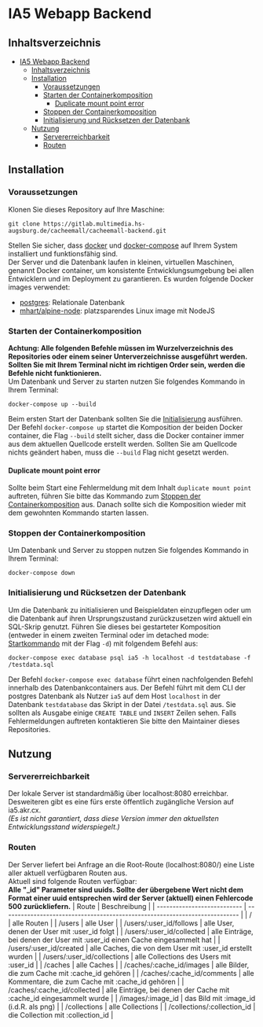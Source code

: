 # IA5 Webapp Backend
## Inhaltsverzeichnis
- [IA5 Webapp Backend](#ia5-webapp-backend)
  - [Inhaltsverzeichnis](#inhaltsverzeichnis)
  - [Installation](#installation)
    - [Voraussetzungen](#voraussetzungen)
    - [Starten der Containerkomposition](#starten-der-containerkomposition)
      - [Duplicate mount point error](#duplicate-mount-point-error)
    - [Stoppen der Containerkomposition](#stoppen-der-containerkomposition)
    - [Initialisierung und Rücksetzen der Datenbank](#initialisierung-und-rücksetzen-der-datenbank)
  - [Nutzung](#nutzung)
    - [Servererreichbarkeit](#servererreichbarkeit)
    - [Routen](#routen)
## Installation
### Voraussetzungen
Klonen Sie dieses Repository auf Ihre Maschine:  
```
git clone https://gitlab.multimedia.hs-augsburg.de/cacheemall/cacheemall-backend.git  
```
Stellen Sie sicher, dass [docker](https://www.docker.com/get-started) und [docker-compose](https://docs.docker.com/compose/install/) auf Ihrem System installiert und funktionsfähig sind.  
Der Server und die Datenbank laufen in kleinen, virtuellen Maschinen, genannt Docker container, um konsistente Entwicklungsumgebung bei allen Entwicklern und im Deployment zu garantieren.
Es wurden folgende Docker images verwendet:
- [postgres](https://hub.docker.com/_/postgres): Relationale Datenbank
- [mhart/alpine-node](https://hub.docker.com/r/mhart/alpine-node/): platzsparendes Linux image mit NodeJS
### Starten der Containerkomposition
**Achtung: Alle folgenden Befehle müssen im Wurzelverzeichnis des Repositories oder einem seiner Unterverzeichnisse ausgeführt werden. Sollten Sie mit Ihrem Terminal nicht im richtigen Order sein, werden die Befehle nicht funktionieren.**  
Um Datenbank und Server zu starten nutzen Sie folgendes Kommando in Ihrem Terminal:
```
docker-compose up --build
```
Beim ersten Start der Datenbank sollten Sie die [Initialisierung](#initialisierung-und-rücksetzen-der-datenbank) ausführen.  
Der Befehl `docker-compose up` startet die Komposition der beiden Docker container, die Flag `--build` stellt sicher, dass die Docker container immer aus dem aktuellen Quellcode erstellt werden. Sollten Sie am Quellcode nichts geändert haben, muss die `--build` Flag nicht gesetzt werden.  
#### Duplicate mount point error
Sollte beim Start eine Fehlermeldung mit dem Inhalt `duplicate mount point` auftreten, führen Sie bitte das Kommando zum [Stoppen der Containerkomposition](#stoppen-der-containerkomposition) aus. Danach sollte sich die Komposition wieder mit dem gewohnten Kommando starten lassen.
### Stoppen der Containerkomposition
Um Datenbank und Server zu stoppen nutzen Sie folgendes Kommando in Ihrem Terminal:
```
docker-compose down
```
### Initialisierung und Rücksetzen der Datenbank
Um die Datenbank zu initialisieren und Beispieldaten einzupflegen oder um die Datenbank auf ihren Ursprungszustand zurückzusetzen wird aktuell ein SQL-Skrip genutzt. Führen Sie dieses bei gestarteter Komposition (entweder in einem zweiten Terminal oder im detached mode: [Startkommando](#starten-der-containerkomposition) mit der Flag `-d`) mit folgendem Befehl aus:
```
docker-compose exec database psql ia5 -h localhost -d testdatabase -f /testdata.sql
```
Der Befehl `docker-compose exec database` führt einen nachfolgenden Befehl innerhalb des Datenbankcontainers aus. Der Befehl führt mit dem CLI der postgres Datenbank als Nutzer `ia5` auf dem Host `localhost` in der Datenbank `testdatabase` das Skript in der Datei `/testdata.sql` aus.
Sie sollten als Ausgabe einige `CREATE TABLE` und `INSERT` Zeilen sehen. Falls Fehlermeldungen auftreten kontaktieren Sie bitte den Maintainer dieses Repositories.
## Nutzung
### Servererreichbarkeit
Der lokale Server ist standardmäßig über localhost:8080 erreichbar.  
Desweiteren gibt es eine fürs erste öffentlich zugängliche Version auf ia5.akr.cx.  
*(Es ist nicht garantiert, dass diese Version immer den aktuellsten Entwicklungsstand widerspiegelt.)*
### Routen
Der Server liefert bei Anfrage an die Root-Route (localhost:8080/) eine Liste aller aktuell verfügbaren Routen aus.  
Aktuell sind folgende Routen verfügbar:  
**Alle "_id" Parameter sind uuids. Sollte der übergebene Wert nicht dem Format einer uuid entsprechen wird der Server (aktuell) einen Fehlercode 500 zurückliefern.**
| Route                       | Beschreibung                                                                |
| --------------------------- | --------------------------------------------------------------------------- |
| /                           | alle Routen                                                                 |
| /users                      | alle User                                                                   |
| /users/:user_id/follows     | alle User, denen der User mit :user_id folgt                                |
| /users/:user_id/collected   | alle Einträge, bei denen der User mit :user_id einen Cache eingesammelt hat |
| /users/:user_id/created     | alle Caches, die von dem User mit :user_id erstellt wurden                  |
| /users/:user_id/collections | alle Collections des Users mit :user_id                                     |
| /caches                     | alle Caches                                                                 |
| /caches/:cache_id/images    | alle Bilder, die zum Cache mit :cache_id gehören                            |
| /caches/:cache_id/comments  | alle Kommentare, die zum Cache mit :cache_id gehören                        |
| /caches/:cache_id/collected | alle Einträge, bei denen der Cache mit :cache_id eingesammelt wurde         |
| /images/:image_id           | das Bild mit :image_id (i.d.R. als png)                                     |
| /collections                | alle Collections                                                            |
| /collections/:collection_id | die Collection mit :collection_id                                           |
